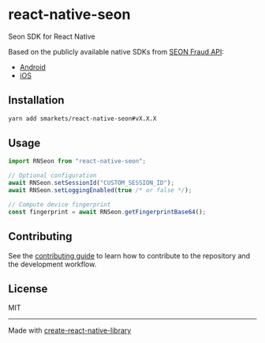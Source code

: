 # react-native-seon

Seon SDK for React Native

Based on the publicly available native SDKs from [SEON Fraud API](https://docs.seon.io/api-reference#fraud-api):

- [Android](https://github.com/seontechnologies/seon-android-sdk-public)
- [iOS](https://github.com/seontechnologies/seon-ios-sdk-public)

## Installation

```sh
yarn add smarkets/react-native-seon#vX.X.X
```

## Usage

```js
import RNSeon from "react-native-seon";

// Optional configuration
await RNSeon.setSessionId("CUSTOM_SESSION_ID");
await RNSeon.setLoggingEnabled(true /* or false */);

// Compute device fingerprint
const fingerprint = await RNSeon.getFingerprintBase64();
```

## Contributing

See the [contributing guide](CONTRIBUTING.md) to learn how to contribute to the repository and the development workflow.

## License

MIT

---

Made with [create-react-native-library](https://github.com/callstack/react-native-builder-bob)
